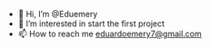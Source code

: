 - 👋 Hi, I’m @Eduemery
- 👀 I’m interested in  start the first project
- 📫 How to reach me  eduardoemery7@gmail.com

<!---
Eduemery/Eduemery is a ✨ special ✨ repository because its `README.md` (this file) appears on your GitHub profile.
You can click the Preview link to take a look at your changes.
--->
